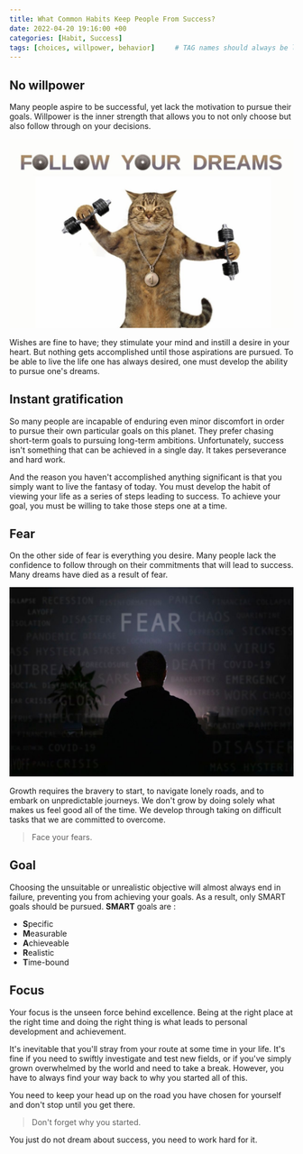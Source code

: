 ```yaml
---
title: What Common Habits Keep People From Success?
date: 2022-04-20 19:16:00 +00
categories: [Habit, Success]
tags: [choices, willpower, behavior]     # TAG names should always be lowercase
---
```


## No willpower

Many people aspire to be successful, yet lack the motivation to pursue their goals. Willpower is the inner strength that allows you to not only choose but also follow through on your decisions.

![willpower](/assets/img/willpower.jpg)

Wishes are fine to have; they stimulate your mind and instill a desire in your heart. But nothing gets accomplished until those aspirations are pursued. To be able to live the life one has always desired, one must develop the ability to pursue one's dreams.

## Instant gratification

So many people are incapable of enduring even minor discomfort in order to pursue their own particular goals on this planet. They prefer chasing short-term goals to pursuing long-term ambitions. Unfortunately, success isn't something that can be achieved in a single day. It takes perseverance and hard work.

And the reason you haven't accomplished anything significant is that you simply want to live the fantasy of today. You must develop the habit of viewing your life as a series of steps leading to success. To achieve your goal, you must be willing to take those steps one at a time.

## Fear

On the other side of fear is everything you desire. Many people lack the confidence to follow through on their commitments that will lead to success. Many dreams have died as a result of fear.

![fear](/assets/img/fear-try.jpg)

Growth requires the bravery to start, to navigate lonely roads, and to embark on unpredictable journeys. We don't grow by doing solely what makes us feel good all of the time. We develop through taking on difficult tasks that we are committed to overcome.

> Face your fears.

## Goal

Choosing the unsuitable or unrealistic objective will almost always end in failure, preventing you from achieving your goals. As a result, only SMART goals should be pursued. **SMART** goals are :

- **S**pecific
- **M**easurable
- **A**chieveable
- **R**ealistic
- **T**ime-bound 

## Focus

Your focus is the unseen force behind excellence. Being at the right place at the right time and doing the right thing is what leads to personal development and achievement.

It's inevitable that you'll stray from your route at some time in your life. It's fine if you need to swiftly investigate and test new fields, or if you've simply grown overwhelmed by the world and need to take a break. However, you have to always find your way back to why you started all of this.

You need to keep your head up on the road you have chosen for yourself and don't stop until you get there.

> Don't forget why you started.

You just do not dream about success, you need to work hard for it.
